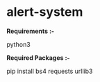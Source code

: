 # alert-system

**Requirements :-**

python3

**Required Packages :-**

pip install bs4 requests urllib3
